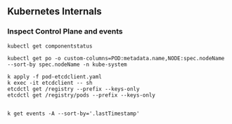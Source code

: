 ## Kubernetes Internals

### Inspect Control Plane and events
```
kubectl get componentstatus

kubectl get po -o custom-columns=POD:metadata.name,NODE:spec.nodeName --sort-by spec.nodeName -n kube-system

k apply -f pod-etcdclient.yaml
k exec -it etcdclient -- sh
etcdctl get /registry --prefix --keys-only
etcdctl get /registry/pods --prefix --keys-only


k get events -A --sort-by='.lastTimestamp'

```